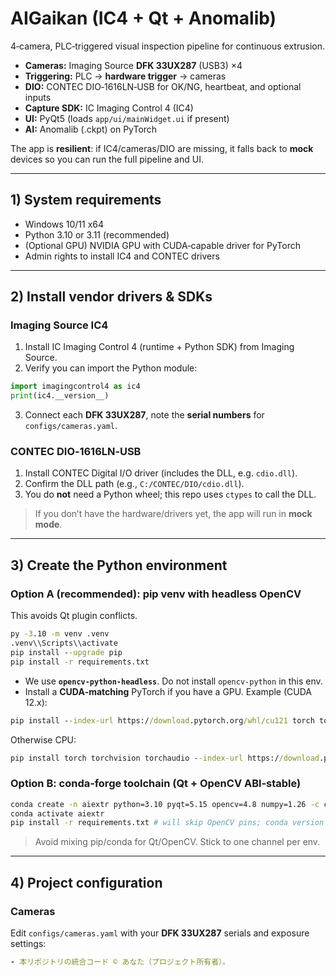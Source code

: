 # AIGaikan (IC4 + Qt + Anomalib)


4‑camera, PLC‑triggered visual inspection pipeline for continuous extrusion.
- **Cameras:** Imaging Source **DFK 33UX287** (USB3) ×4
- **Triggering:** PLC → **hardware trigger** → cameras
- **DIO:** CONTEC DIO‑1616LN‑USB for OK/NG, heartbeat, and optional inputs
- **Capture SDK:** IC Imaging Control 4 (IC4)
- **UI:** PyQt5 (loads `app/ui/mainWidget.ui` if present)
- **AI:** Anomalib (.ckpt) on PyTorch


The app is **resilient**: if IC4/cameras/DIO are missing, it falls back to **mock** devices so you can run the full pipeline and UI.


---
## 1) System requirements
- Windows 10/11 x64
- Python 3.10 or 3.11 (recommended)
- (Optional GPU) NVIDIA GPU with CUDA‑capable driver for PyTorch
- Admin rights to install IC4 and CONTEC drivers


---
## 2) Install vendor drivers & SDKs


### Imaging Source IC4
1. Install IC Imaging Control 4 (runtime + Python SDK) from Imaging Source.
2. Verify you can import the Python module:
```python
import imagingcontrol4 as ic4
print(ic4.__version__)
```
3. Connect each **DFK 33UX287**, note the **serial numbers** for `configs/cameras.yaml`.


### CONTEC DIO‑1616LN‑USB
1. Install CONTEC Digital I/O driver (includes the DLL, e.g. `cdio.dll`).
2. Confirm the DLL path (e.g., `C:/CONTEC/DIO/cdio.dll`).
3. You do **not** need a Python wheel; this repo uses `ctypes` to call the DLL.


> If you don’t have the hardware/drivers yet, the app will run in **mock mode**.


---
## 3) Create the Python environment


### Option A (recommended): **pip venv** with headless OpenCV
This avoids Qt plugin conflicts.
```bat
py -3.10 -m venv .venv
.venv\\Scripts\\activate
pip install --upgrade pip
pip install -r requirements.txt
```
- We use **`opencv-python-headless`**. Do not install `opencv-python` in this env.
- Install a **CUDA‑matching** PyTorch if you have a GPU. Example (CUDA 12.x):
```bat
pip install --index-url https://download.pytorch.org/whl/cu121 torch torchvision torchaudio
```
Otherwise CPU:
```bat
pip install torch torchvision torchaudio --index-url https://download.pytorch.org/whl/cpu
```


### Option B: **conda‑forge** toolchain (Qt + OpenCV ABI‑stable)
```bash
conda create -n aiextr python=3.10 pyqt=5.15 opencv=4.8 numpy=1.26 -c conda-forge
conda activate aiextr
pip install -r requirements.txt # will skip OpenCV pins; conda version wins
```
> Avoid mixing pip/conda for Qt/OpenCV. Stick to one channel per env.


---
## 4) Project configuration


### Cameras
Edit `configs/cameras.yaml` with your **DFK 33UX287** serials and exposure settings:
```yaml
- 本リポジトリの統合コード © あなた（プロジェクト所有者）。
